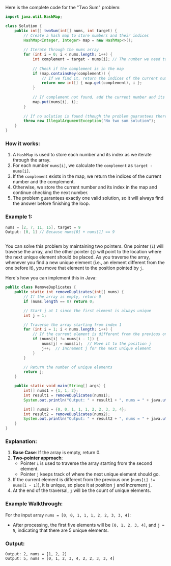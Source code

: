 Here is the complete code for the "Two Sum" problem:

```java
import java.util.HashMap;

class Solution {
    public int[] twoSum(int[] nums, int target) {
        // Create a hash map to store numbers and their indices
        HashMap<Integer, Integer> map = new HashMap<>();
        
        // Iterate through the nums array
        for (int i = 0; i < nums.length; i++) {
            int complement = target - nums[i]; // The number we need to find
            
            // Check if the complement is in the map
            if (map.containsKey(complement)) {
                // If we find it, return the indices of the current number and the complement
                return new int[] { map.get(complement), i };
            }
            
            // If complement not found, add the current number and its index to the map
            map.put(nums[i], i);
        }
        
        // If no solution is found (though the problem guarantees there is one)
        throw new IllegalArgumentException("No two sum solution");
    }
}
```

### How it works:
1. A `HashMap` is used to store each number and its index as we iterate through the array.
2. For each number `nums[i]`, we calculate the `complement` as `target - nums[i]`.
3. If the `complement` exists in the map, we return the indices of the current number and the complement.
4. Otherwise, we store the current number and its index in the map and continue checking the next number.
5. The problem guarantees exactly one valid solution, so it will always find the answer before finishing the loop.

### Example 1:
```java
nums = [2, 7, 11, 15], target = 9
Output: [0, 1] // Because nums[0] + nums[1] == 9
```
```
```


You can solve this problem by maintaining two pointers. One pointer (`i`) will traverse the array, and the other pointer (`j`) will point to the location where the next unique element should be placed. As you traverse the array, whenever you find a new unique element (i.e., an element different from the one before it), you move that element to the position pointed by `j`.

Here's how you can implement this in Java:

```java
public class RemoveDuplicates {
    public static int removeDuplicates(int[] nums) {
        // If the array is empty, return 0
        if (nums.length == 0) return 0;

        // Start j at 1 since the first element is always unique
        int j = 1;

        // Traverse the array starting from index 1
        for (int i = 1; i < nums.length; i++) {
            // If the current element is different from the previous one
            if (nums[i] != nums[i - 1]) {
                nums[j] = nums[i];  // Move it to the position j
                j++;  // Increment j for the next unique element
            }
        }

        // Return the number of unique elements
        return j;
    }

    public static void main(String[] args) {
        int[] nums1 = {1, 1, 2};
        int result1 = removeDuplicates(nums1);
        System.out.println("Output: " + result1 + ", nums = " + java.util.Arrays.toString(nums1));

        int[] nums2 = {0, 0, 1, 1, 1, 2, 2, 3, 3, 4};
        int result2 = removeDuplicates(nums2);
        System.out.println("Output: " + result2 + ", nums = " + java.util.Arrays.toString(nums2));
    }
}
```

### Explanation:

1. **Base Case**: If the array is empty, return 0.
2. **Two-pointer approach**:
    - Pointer `i` is used to traverse the array starting from the second element.
    - Pointer `j` keeps track of where the next unique element should go.
3. If the current element is different from the previous one (`nums[i] != nums[i - 1]`), it is unique, so place it at position `j` and increment `j`.
4. At the end of the traversal, `j` will be the count of unique elements.

### Example Walkthrough:

For the input array `nums = [0, 0, 1, 1, 1, 2, 2, 3, 3, 4]`:

- After processing, the first five elements will be `[0, 1, 2, 3, 4]`, and `j = 5`, indicating that there are 5 unique elements.

### Output:
```
Output: 2, nums = [1, 2, 2]
Output: 5, nums = [0, 1, 2, 3, 4, 2, 2, 3, 3, 4]
```
